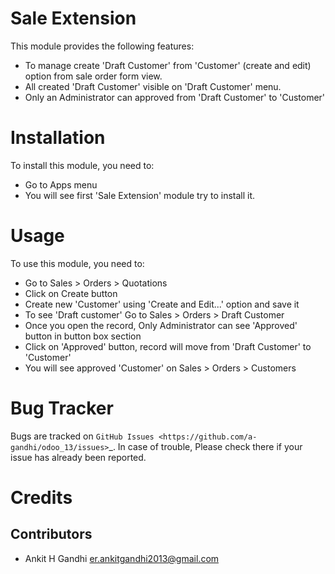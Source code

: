 Sale Extension
==============

This module provides the following features:

* To manage create 'Draft Customer' from 'Customer' (create and edit) option from sale order form view.
* All created 'Draft Customer' visible on 'Draft Customer' menu.
* Only an Administrator can approved from 'Draft Customer' to 'Customer'

Installation
============

To install this module, you need to:

* Go to Apps menu
* You will see first 'Sale Extension' module try to install it.

Usage
=========

To use this module, you need to:

* Go to Sales > Orders > Quotations
* Click on Create button
* Create new 'Customer' using 'Create and Edit...' option and save it
* To see 'Draft customer' Go to Sales > Orders > Draft Customer
* Once you open the record, Only Administrator can see 'Approved' button in button box section
* Click on 'Approved' button, record will move from 'Draft Customer' to 'Customer'
* You will see approved 'Customer' on Sales > Orders > Customers

Bug Tracker
===========

Bugs are tracked on `GitHub Issues
<https://github.com/a-gandhi/odoo_13/issues>`_. In case of trouble, Please check there if your issue has already been reported.

Credits
========

Contributors
-------------

* Ankit H Gandhi <er.ankitgandhi2013@gmail.com>